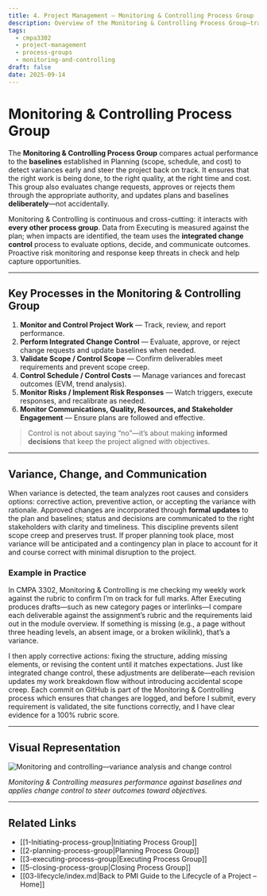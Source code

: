 ```yaml
---
title: 4. Project Management – Monitoring & Controlling Process Group
description: Overview of the Monitoring & Controlling Process Group—tracking performance against baselines, managing changes, and steering outcomes toward objectives.
tags:
  - cmpa3302
  - project-management
  - process-groups
  - monitoring-and-controlling
draft: false
date: 2025-09-14
---
```


# Monitoring & Controlling Process Group

The **Monitoring & Controlling Process Group** compares actual performance to the **baselines** established in Planning (scope, schedule, and cost) to detect variances early and steer the project back on track. It ensures that the right work is being done, to the right quality, at the right time and cost. This group also evaluates change requests, approves or rejects them through the appropriate authority, and updates plans and baselines **deliberately**—not accidentally.

Monitoring & Controlling is continuous and cross-cutting: it interacts with **every other process group**. Data from Executing is measured against the plan; when impacts are identified, the team uses the **integrated change control** process to evaluate options, decide, and communicate outcomes. Proactive risk monitoring and response keep threats in check and help capture opportunities.

---

## Key Processes in the Monitoring & Controlling Group

1. **Monitor and Control Project Work** — Track, review, and report performance.  
2. **Perform Integrated Change Control** — Evaluate, approve, or reject change requests and update baselines when needed.  
3. **Validate Scope / Control Scope** — Confirm deliverables meet requirements and prevent scope creep.  
4. **Control Schedule / Control Costs** — Manage variances and forecast outcomes (EVM, trend analysis).  
5. **Monitor Risks / Implement Risk Responses** — Watch triggers, execute responses, and recalibrate as needed.  
6. **Monitor Communications, Quality, Resources, and Stakeholder Engagement** — Ensure plans are followed and effective.  

> Control is not about saying “no”—it’s about making **informed decisions** that keep the project aligned with objectives.

---

## Variance, Change, and Communication

When variance is detected, the team analyzes root causes and considers options: corrective action, preventive action, or accepting the variance with rationale. Approved changes are incorporated through **formal updates** to the plan and baselines; status and decisions are communicated to the right stakeholders with clarity and timeliness. This discipline prevents silent scope creep and preserves trust. If proper planning took place, most variance will be anticipated and a contingency plan in place to account for it and course correct with minimal disruption to the project.

### Example in Practice

In CMPA 3302, Monitoring & Controlling is me checking my weekly work against the rubric to confirm I’m on track for full marks. After Executing produces drafts—such as new category pages or interlinks—I compare each deliverable against the assignment’s rubric and the requirements laid out in the module overview. If something is missing (e.g., a page without three heading levels, an absent image, or a broken wikilink), that’s a variance.

I then apply corrective actions: fixing the structure, adding missing elements, or revising the content until it matches expectations. Just like integrated change control, these adjustments are deliberate—each revision updates my work breakdown flow without introducing accidental scope creep. Each commit on GitHub is part of the Monitoring & Controlling process which ensures that changes are logged, and before I submit, every requirement is validated, the site functions correctly, and I have clear evidence for a 100% rubric score.

---

## Visual Representation

![Monitoring and controlling—variance analysis and change control](images/mandc.jpg)

*Monitoring & Controlling measures performance against baselines and applies change control to steer outcomes toward objectives.*

---

## Related Links

- [[1-Initiating-process-group|Initiating Process Group]]  
- [[2-planning-process-group|Planning Process Group]]  
- [[3-executing-process-group|Executing Process Group]]  
- [[5-closing-process-group|Closing Process Group]]  
- [[03-lifecycle/index.md|Back to PMI Guide to the Lifecycle of a Project – Home]]
